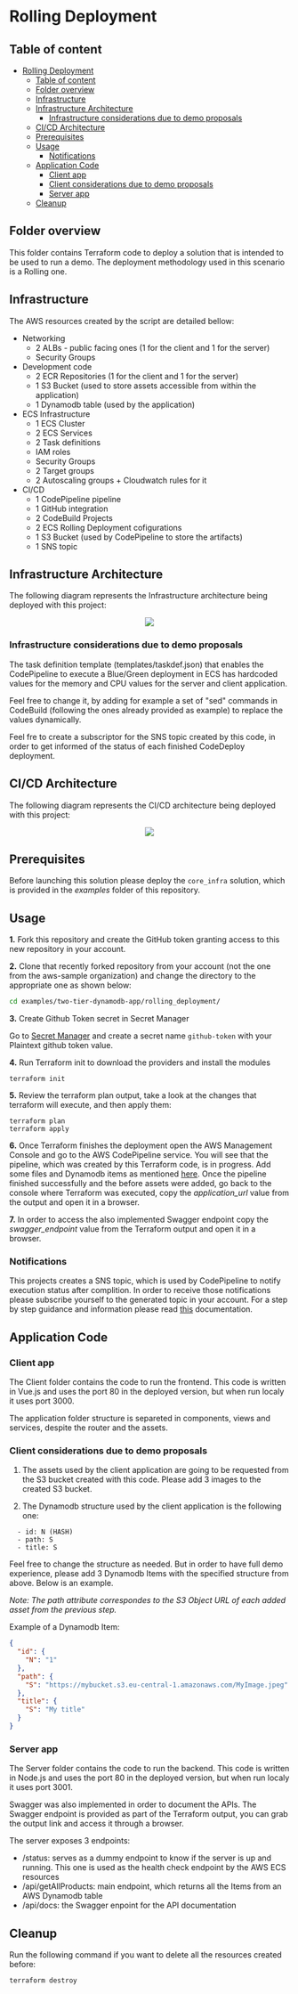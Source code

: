 # Rolling Deployment

## Table of content

- [Rolling Deployment](#rolling-deployment)
  - [Table of content](#table-of-content)
  - [Folder overview](#folder-overview)
  - [Infrastructure](#infrastructure)
  - [Infrastructure Architecture](#infrastructure-architecture)
    - [Infrastructure considerations due to demo proposals](#infrastructure-considerations-due-to-demo-proposals)
  - [CI/CD Architecture](#cicd-architecture)
  - [Prerequisites](#prerequisites)
  - [Usage](#usage)
    - [Notifications](#notifications)
  - [Application Code](#application-code)
    - [Client app](#client-app)
    - [Client considerations due to demo proposals](#client-considerations-due-to-demo-proposals)
    - [Server app](#server-app)
  - [Cleanup](#cleanup)

## Folder overview

This folder contains Terraform code to deploy a solution that is intended to be used to run a demo. The deployment methodology used in this scenario is a Rolling one.

## Infrastructure

The AWS resources created by the script are detailed bellow:

- Networking
  - 2 ALBs - public facing ones (1 for the client and 1 for the server)
  - Security Groups
- Development code
  - 2 ECR Repositories (1 for the client and 1 for the server)
  - 1 S3 Bucket (used to store assets accessible from within the application)
  - 1 Dynamodb table (used by the application)
- ECS Infrastructure
  - 1 ECS Cluster
  - 2 ECS Services
  - 2 Task definitions
  - IAM roles
  - Security Groups
  - 2 Target groups
  - 2 Autoscaling groups + Cloudwatch rules for it
- CI/CD
  - 1 CodePipeline pipeline
  - 1 GitHub integration
  - 2 CodeBuild Projects
  - 2 ECS Rolling Deployment cofigurations
  - 1 S3 Bucket (used by CodePipeline to store the artifacts)
  - 1 SNS topic

## Infrastructure Architecture

The following diagram represents the Infrastructure architecture being deployed with this project:

<p align="center">
  <img src="../../docs/infrastructure_architecture.png"/>
</p>

### Infrastructure considerations due to demo proposals

The task definition template (templates/taskdef.json) that enables the CodePipeline to execute a Blue/Green deployment in ECS has hardcoded values for the memory and CPU values for the server and client application.

Feel free to change it, by adding for example a set of "sed" commands in CodeBuild (following the ones already provided as example) to replace the values dynamically.

Feel fre to create a subscriptor for the SNS topic created by this code, in order to get informed of the status of each finished CodeDeploy deployment.

## CI/CD Architecture

The following diagram represents the CI/CD architecture being deployed with this project:

<p align="center">
  <img src="../../docs/cicd_architecture_rolling.png"/>
</p>

## Prerequisites

Before launching this solution please deploy the `core_infra` solution, which is provided in the _examples_ folder of this repository.

## Usage

**1.** Fork this repository and create the GitHub token granting access to this new repository in your account.

**2.** Clone that recently forked repository from your account (not the one from the aws-sample organization) and change the directory to the appropriate one as shown below:

```bash
cd examples/two-tier-dynamodb-app/rolling_deployment/
```

**3.** Create Github Token secret in Secret Manager

Go to [Secret Manager](https://console.aws.amazon.com/secretsmanager/secret) and create a secret name `github-token` with your Plaintext github token value.

**4.** Run Terraform init to download the providers and install the modules

```shell
terraform init
```

**5.** Review the terraform plan output, take a look at the changes that terraform will execute, and then apply them:

```shell
terraform plan
terraform apply
```

**6.** Once Terraform finishes the deployment open the AWS Management Console and go to the AWS CodePipeline service. You will see that the pipeline, which was created by this Terraform code, is in progress. Add some files and Dynamodb items as mentioned [here](#client-considerations-due-to-demo-proposals). Once the pipeline finished successfully and the before assets were added, go back to the console where Terraform was executed, copy the _application_url_ value from the output and open it in a browser.

**7.** In order to access the also implemented Swagger endpoint copy the _swagger_endpoint_ value from the Terraform output and open it in a browser.

### Notifications

This projects creates a SNS topic, which is used by CodePipeline to notify execution status after complition. In order to receive those notifications please subscribe yourself to the generated topic in your account. For a step by step guidance and information please read [this](https://docs.aws.amazon.com/sns/latest/dg/sns-create-subscribe-endpoint-to-topic.html) documentation.

## Application Code

### Client app

The Client folder contains the code to run the frontend. This code is written in Vue.js and uses the port 80 in the deployed version, but when run localy it uses port 3000.

The application folder structure is separeted in components, views and services, despite the router and the assets.

### Client considerations due to demo proposals

1. The assets used by the client application are going to be requested from the S3 bucket created with this code. Please add 3 images to the created S3 bucket.

2. The Dynamodb structure used by the client application is the following one:

```shell
  - id: N (HASH)
  - path: S
  - title: S
```

Feel free to change the structure as needed. But in order to have full demo experience, please add 3 Dynamodb Items with the specified structure from above. Below is an example.

_Note: The path attribute correspondes to the S3 Object URL of each added asset from the previous step._

Example of a Dynamodb Item:

```json
{
  "id": {
    "N": "1"
  },
  "path": {
    "S": "https://mybucket.s3.eu-central-1.amazonaws.com/MyImage.jpeg"
  },
  "title": {
    "S": "My title"
  }
}
```

### Server app

The Server folder contains the code to run the backend. This code is written in Node.js and uses the port 80 in the deployed version, but when run localy it uses port 3001.

Swagger was also implemented in order to document the APIs. The Swagger endpoint is provided as part of the Terraform output, you can grab the output link and access it through a browser.

The server exposes 3 endpoints:

- /status: serves as a dummy endpoint to know if the server is up and running. This one is used as the health check endpoint by the AWS ECS resources
- /api/getAllProducts: main endpoint, which returns all the Items from an AWS Dynamodb table
- /api/docs: the Swagger enpoint for the API documentation

## Cleanup

Run the following command if you want to delete all the resources created before:

```shell
terraform destroy
```
